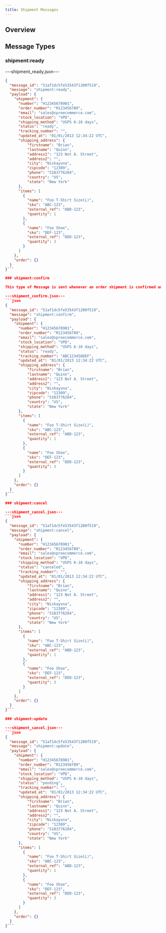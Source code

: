 ```yaml
---
title: Shipment Messages
---
```


## Overview

## Message Types

### shipment:ready

---shipment_ready.json---
```json
{
  "message_id": "51af1dc5fe53543f1200f519",
  "message": "shipment:ready",
  "payload": {
    "shipment": {
      "number": "H12345678901",
      "order_number": "R123456789",
      "email": "sales@spreecommerce.com",
      "stock_location": "VPD",
      "shipping_method": "USPS 6-10 days",
      "status": "ready",
      "tracking_number": "",
      "updated_at": "01/01/2013 12:34:22 UTC",
      "shipping_address": {
          "firstname": "Brian",
          "lastname": "Quinn",
          "address1": "123 Not A. Street",
          "address2": "",
          "city": "Niskayuna",
          "zipcode": "12309",
          "phone": "5183776284",
          "country": "US",
          "state": "New York"
      },
      "items": [
        {
          "name": "Foo T-Shirt Size(L)",
          "sku": "ABC-123",
          "external_ref": "ABD-123",
          "quantity": 1
        },
        {
          "name": "Foo Shoe",
          "sku": "DEF-123",
          "external_ref": "DDD-123",
          "quantity": 3
        }
      ]
    },
    "order": {}
  }
}```

### shipment:confirm

This type of Message is sent whenever an order shipment is confirmed and sent. It includes the tracking information so the customer can use it to track his/her order.

---shipment_confirm.json---
```json
{
  "message_id": "51af1dc5fe53543f1200f519",
  "message": "shipment:confirm",
  "payload": {
    "shipment": {
      "number": "H12345678901",
      "order_number": "R123456789",
      "email": "sales@spreecommerce.com",
      "stock_location": "VPD",
      "shipping_method": "USPS 6-10 days",
      "status": "ready",
      "tracking_number": "ABC123456DEF",
      "updated_at": "01/01/2013 12:34:22 UTC",
      "shipping_address": {
          "firstname": "Brian",
          "lastname": "Quinn",
          "address1": "123 Not A. Street",
          "address2": "",
          "city": "Niskayuna",
          "zipcode": "12309",
          "phone": "5183776284",
          "country": "US",
          "state": "New York"
      },
      "items": [
        {
          "name": "Foo T-Shirt Size(L)",
          "sku": "ABC-123",
          "external_ref": "ABD-123",
          "quantity": 1
        },
        {
          "name": "Foo Shoe",
          "sku": "DEF-123",
          "external_ref": "DDD-123",
          "quantity": 3
        }
      ]
    },
    "order": {}
  }
}```

### shipment:cancel

---shipment_cancel.json---
```json
{
  "message_id": "51af1dc5fe53543f1200f519",
  "message": "shipment:cancel",
  "payload": {
    "shipment": {
      "number": "H12345678901",
      "order_number": "R123456789",
      "email": "sales@spreecommerce.com",
      "stock_location": "VPD",
      "shipping_method": "USPS 6-10 days",
      "status": "canceled",
      "tracking_number": "",
      "updated_at": "01/01/2013 12:34:22 UTC",
      "shipping_address": {
          "firstname": "Brian",
          "lastname": "Quinn",
          "address1": "123 Not A. Street",
          "address2": "",
          "city": "Niskayuna",
          "zipcode": "12309",
          "phone": "5183776284",
          "country": "US",
          "state": "New York"
      },
      "items": [
        {
          "name": "Foo T-Shirt Size(L)",
          "sku": "ABC-123",
          "external_ref": "ABD-123",
          "quantity": 1
        },
        {
          "name": "Foo Shoe",
          "sku": "DEF-123",
          "external_ref": "DDD-123",
          "quantity": 3
        }
      ]
    },
    "order": {}
  }
}```

### shipment:update

---shipment_cancel.json---
```json
{
  "message_id": "51af1dc5fe53543f1200f519",
  "message": "shipment:update",
  "payload": {
    "shipment": {
      "number": "H12345678901",
      "order_number": "R123456789",
      "email": "sales@spreecommerce.com",
      "stock_location": "VPD",
      "shipping_method": "USPS 6-10 days",
      "status": "pending",
      "tracking_number": "",
      "updated_at": "01/01/2013 12:34:22 UTC",
      "shipping_address": {
          "firstname": "Brian",
          "lastname": "Quinn",
          "address1": "123 Not A. Street",
          "address2": "",
          "city": "Niskayuna",
          "zipcode": "12309",
          "phone": "5183776284",
          "country": "US",
          "state": "New York"
      },
      "items": [
        {
          "name": "Foo T-Shirt Size(L)",
          "sku": "ABC-123",
          "external_ref": "ABD-123",
          "quantity": 1
        },
        {
          "name": "Foo Shoe",
          "sku": "DEF-123",
          "external_ref": "DDD-123",
          "quantity": 3
        }
      ]
    },
    "order": {}
  }
}```
